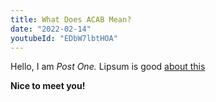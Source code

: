 ```yaml
---
title: What Does ACAB Mean?
date: "2022-02-14"
youtubeId: "EDbW7lbtHOA"
---
```


Hello, I am _Post One._  Lipsum is good [about this](/about/)

**Nice to meet you!**